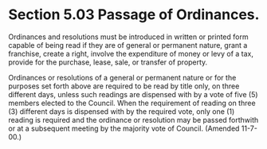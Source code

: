 Section 5.03 Passage of Ordinances.
===================================

Ordinances and resolutions must be introduced in written or printed form
capable of being read if they are of general or permanent nature, grant
a franchise, create a right, involve the expenditure of money or levy of
a tax, provide for the purchase, lease, sale, or transfer of property.

Ordinances or resolutions of a general or permanent nature or for the
purposes set forth above are required to be read by title only, on three
different days, unless such readings are dispensed with by a vote of
five (5) members elected to the Council. When the requirement of reading
on three (3) different days is dispensed with by the required vote, only
one (1) reading is required and the ordinance or resolution may be
passed forthwith or at a subsequent meeting by the majority vote of
Council. (Amended 11-7-00.)
